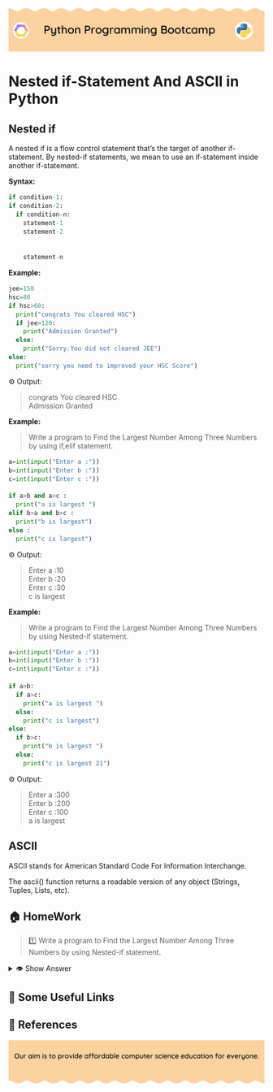 <!-- HEADER -->
<p align="center">
  <img  src="./../assets/header.png?" />
</p>

# Nested if-Statement And ASCII  in Python

## Nested if

A nested if is a flow control statement that’s the target of another if-statement. By nested-if statements, we mean to use an if-statement inside another if-statement.

**Syntax:**
 ```python
if condition-1:
if condition-2:
   if condition-n:
     statement-1
     statement-2


     statement-n
```

**Example:**
```python
jee=150
hsc=80
if hsc>60:
  print("congrats You cleared HSC")
  if jee>120:
    print("Admission Granted")
  else:
    print("Sorry.You did not cleared JEE")
else:
  print("sorry you need to improved your HSC Score")
```

⚙️ Output:
>congrats You cleared HSC   
Admission Granted

**Example:**
>Write a program to Find the Largest Number Among Three Numbers by using if,elif statement.
```python
a=int(input("Enter a :"))
b=int(input("Enter b :"))
c=int(input("Enter c :"))

if a>b and a>c :
  print("a is largest ")
elif b>a and b>c :
  print("b is largest")
else :
  print("c is largest")
```
⚙️ Output:
>Enter a :10   
Enter b :20   
Enter c :30  
c is largest

**Example:**
>Write a program to Find the Largest Number Among Three Numbers by using Nested-if statement.
```python
a=int(input("Enter a :"))
b=int(input("Enter b :"))
c=int(input("Enter c :"))

if a>b:
  if a>c:
    print("a is largest ")
  else:
    print("c is largest")
else:
  if b>c:
    print("b is largest ")
  else:
    print("c is largest 21")
```
⚙️ Output:
>Enter a :300     
Enter b :200        
Enter c :100     
a is largest 

## ASCII 

ASCII stands for American Standard Code For Information Interchange.

The ascii() function returns a readable version of any object (Strings, Tuples, Lists, etc).

## 🏠 HomeWork

>1️⃣ Write a program to Find the Largest Number Among Three Numbers by using Nested-if statement.
<details>
  <summary>👁 Show Answer</summary>

  <p>
  
  ```python
  a=int(input("Enter a :"))
b=int(input("Enter b :"))
c=int(input("Enter c :"))

if a>b:
  if a>c:
    print("a is largest ")
  else:
    print("c is largest")
else:
  if b>c:
    print("b is largest ")
  else:
    print("c is largest 21")
  ```

  </p>

</details>

## 🔗 Some Useful Links

## 📖 References

<!-- FOOTER -->
<p align="center">
  <img  src="./../assets/footer.png" />
</p>  